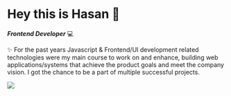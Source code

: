 # Hey this is Hasan 👋

***Frontend Developer*** 💻

✨ For the past years Javascript  & Frontend/UI development related technologies were my main course to work on and enhance, building web applications/systems that achieve the product goals and meet the company vision. I got the chance to be a part of multiple successful projects. 




<img align="center" src="https://github-readme-stats.vercel.app/api/top-langs/?username=HDaghash&layout=compact&show_icons=true" />

